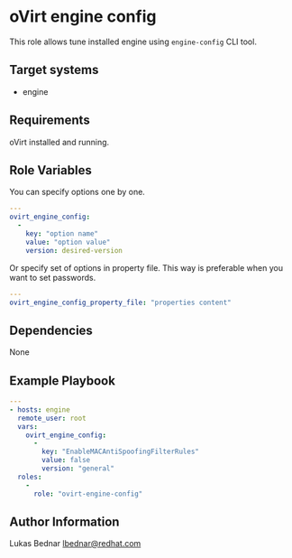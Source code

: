 oVirt engine config
===================

This role allows tune installed engine using ``engine-config`` CLI tool.

Target systems
--------------

* engine

Requirements
------------

oVirt installed and running.


Role Variables
--------------

You can specify options one by one.

```yaml
---
ovirt_engine_config:
  -
    key: "option name"
    value: "option value"
    version: desired-version
```

Or specify set of options in property file.
This way is preferable when you want to set passwords.

```yaml
---
ovirt_engine_config_property_file: "properties content"
```


Dependencies
------------

None


Example Playbook
----------------

```yaml
---
- hosts: engine
  remote_user: root
  vars:
    ovirt_engine_config:
      -
        key: "EnableMACAntiSpoofingFilterRules"
        value: false
        version: "general"
  roles:
    -
      role: "ovirt-engine-config"
```


Author Information
------------------

Lukas Bednar
lbednar@redhat.com
